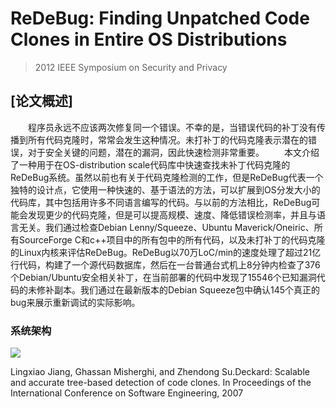 # ReDeBug: Finding Unpatched Code Clones in Entire OS Distributions

>2012 IEEE Symposium on Security and Privacy

## [论文概述]

&emsp;&emsp;程序员永远不应该两次修复同一个错误。不幸的是，当错误代码的补丁没有传播到所有代码克隆时，常常会发生这种情况。未打补丁的代码克隆表示潜在的错误，对于安全关键的问题，潜在的漏洞，因此快速检测非常重要。
&emsp;&emsp;本文介绍了一种用于在OS-distribution scale代码库中快速查找未补丁代码克隆的ReDeBug系统。虽然以前也有关于代码克隆检测的工作，但是ReDeBug代表一个独特的设计点，它使用一种快速的、基于语法的方法，可以扩展到OS分发大小的代码库，其中包括用许多不同语言编写的代码。与以前的方法相比，ReDeBug可能会发现更少的代码克隆，但是可以提高规模、速度、降低错误检测率，并且与语言无关。我们通过检查Debian Lenny/Squeeze、Ubuntu Maverick/Oneiric、所有SourceForge C和c++项目中的所有包中的所有代码，以及未打补丁的代码克隆的Linux内核来评估ReDeBug。ReDeBug以70万LoC/min的速度处理了超过21亿行代码，构建了一个源代码数据库，然后在一台普通台式机上8分钟内检查了376个Debian/Ubuntu安全相关补丁，在当前部署的代码中发现了15546个已知漏洞代码的未修补副本。我们通过在最新版本的Debian Squeeze包中确认145个真正的bug来展示重新调试的实际影响。

### 系统架构
![](https://raw.githubusercontent.com/ReAbout/IoT-Home/master/images/redebug_1.PNG?token=AI5pPfzPunTeppb9nsLE78szQPTWJ1gkks5chMHxwA%3D%3D)


Lingxiao Jiang, Ghassan Misherghi, and Zhendong Su.Deckard: Scalable and accurate tree-based detection of code clones. In Proceedings of the International Conference on Software Engineering, 2007
